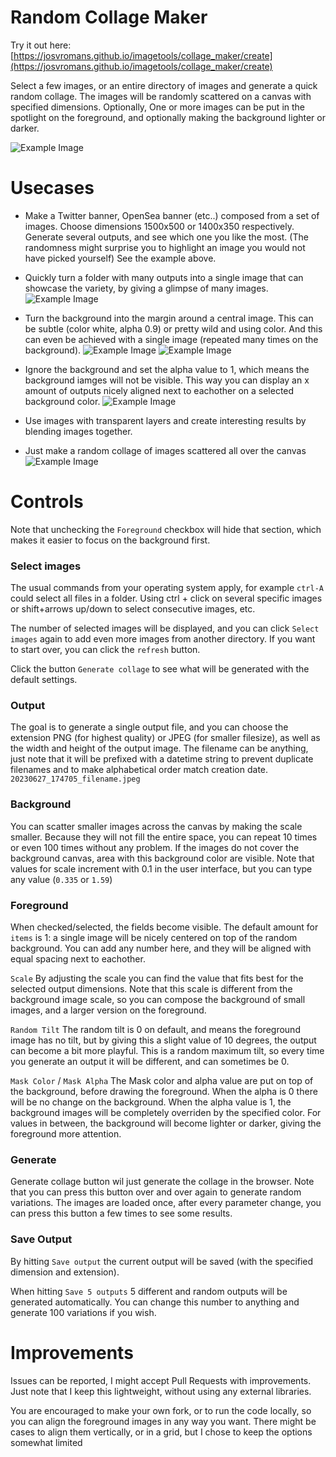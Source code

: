 Random Collage Maker
================

Try it out here: [https://josvromans.github.io/imagetools/collage_maker/create](https://josvromans.github.io/imagetools/collage_maker/create)

Select a few images, or an entire directory of images and generate a quick random collage.
The images will be randomly scattered on a canvas with specified dimensions.
Optionally, One or more images can be put in the spotlight on the foreground, and optionally making the background lighter or darker.

![Example Image](readme_images/astrattas_1500x500.jpeg)

# Usecases

- Make a Twitter banner, OpenSea banner (etc..) composed from a set of images. Choose dimensions 1500x500 or 1400x350 respectively. Generate several outputs, and see which one you like the most. (The randomness might surprise you to highlight an image you would not have picked yourself)
See the example above.

- Quickly turn a folder with many outputs into a single image that can showcase the variety, by giving a glimpse of many images.
![Example Image](readme_images/attraction.jpeg)

- Turn the background into the margin around a central image. This can be subtle (color white, alpha 0.9) or pretty wild and using color. And this can even be achieved with a single image (repeated many times on the background).
![Example Image](readme_images/bw_with_red_bg.jpeg)
![Example Image](readme_images/plots.jpeg)

- Ignore the background and set the alpha value to 1, which means the background iamges will not be visible.
This way you can display an x amount of outputs nicely aligned next to eachother on a selected background color.
![Example Image](readme_images/layers.jpeg)

- Use images with transparent layers and create interesting results by blending images together.

- Just make a random collage of images scattered all over the canvas
![Example Image](readme_images/vacation_photos.jpeg)


# Controls
Note that unchecking the `Foreground` checkbox will hide that section, which makes it easier to focus on the background first.

### Select images
The usual commands from your operating system apply, for example `ctrl-A` could select all files in a folder.
Using ctrl + click on several specific images or shift+arrows up/down to select consecutive images, etc.

The number of selected images will be displayed, and you can click `Select images` again to add even more images from another directory.
If you want to start over, you can click the `refresh` button.

Click the button `Generate collage` to see what will be generated with the default settings.

### Output 
The goal is to generate a single output file, and you can choose the extension PNG (for highest quality) or JPEG (for smaller filesize), as well as the width and height of the output image. 
The filename can be anything, just note that it will be prefixed with a datetime string to prevent duplicate filenames and to make alphabetical order match creation date. `20230627_174705_filename.jpeg`

### Background
You can scatter smaller images across the canvas by making the scale smaller. 
Because they will not fill the entire space, you can repeat 10 times or even 100 times without any problem.
If the images do not cover the background canvas, area with this background color are visible.
Note that values for scale increment with 0.1 in the user interface, but you can type any value (`0.335` or `1.59`)

### Foreground 
When checked/selected, the fields become visible. The default amount for `items` is 1: a single image will be nicely centered on top of the random background. 
You can add any number here, and they will be aligned with equal spacing next to eachother.

`Scale` By adjusting the scale you can find the value that fits best for the selected output dimensions. Note that this scale is different from the background image scale, so you can compose the background of small images, and a larger version on the foreground.

`Random Tilt` The random tilt is 0 on default, and means the foreground image has no tilt, but by giving this a slight value of 10 degrees, the output can become a bit more playful. 
This is a random maximum tilt, so every time you generate an output it will be different, and can sometimes be 0.

`Mask Color` / `Mask Alpha` The Mask color and alpha value are put on top of the background, before drawing the foreground. 
When the alpha is 0 there will be no change on the background. When the alpha value is 1, the background images will be completely overriden by the specified color. 
For values in between, the background will become lighter or darker, giving the foreground more attention.


### Generate
Generate collage button wil just generate the collage in the browser. Note that you can press this button over and over again to generate random variations.
The images are loaded once, after every parameter change, you can press this button a few times to see some results.


### Save Output
By hitting `Save output` the current output will be saved (with the specified dimension and extension).

When hitting `Save 5 outputs` 5 different and random outputs will be generated automatically. You can change this number to anything and generate 100 variations if you wish.


# Improvements
Issues can be reported, I might accept Pull Requests with improvements. Just note that I keep this lightweight, without using any external libraries.

You are encouraged to make your own fork, or to run the code locally, so you can align the foreground images in any way you want. There might be cases to align them vertically, or in a grid, but I chose to keep the options somewhat limited 
